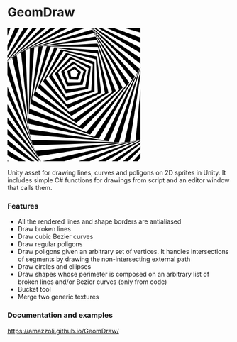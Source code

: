 # GeomDraw

<img src="https://github.com/amazzoli/GeomDraw/blob/main/SaveImages/OpticalPentagon.png" width="300">

Unity asset for drawing lines, curves and poligons on 2D sprites in Unity. 
It includes simple C# functions for drawings from script and an editor window that calls them.

### Features
- All the rendered lines and shape borders are antialiased
- Draw broken lines
- Draw cubic Bezier curves
- Draw regular poligons
- Draw poligons given an arbitrary set of vertices. It handles intersections of segments by drawing the non-intersecting external path 
- Draw circles and ellipses
- Draw shapes whose perimeter is composed on an arbitrary list of broken lines and/or Bezier curves (only from code)
- Bucket tool
- Merge two generic textures

### Documentation and examples
https://amazzoli.github.io/GeomDraw/
